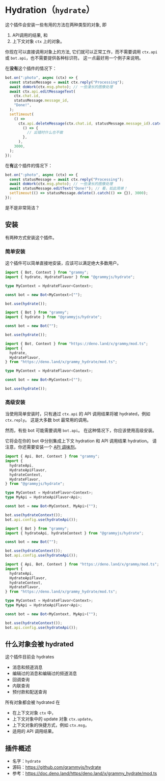 # Hydration（`hydrate`）

这个插件会安装一些有用的方法在两种类型的对象, 即

1. API调用的结果, 和
2. 上下文对象 `ctx` 上的对象。

你现在可以直接调用对象上的方法, 它们就可以正常工作，而不需要调用 `ctx.api` 或 `bot.api`，也不需要提供各种标识符。
这一点最好用一个例子来说明。

在**没有**这个插件的情况下：

```ts
bot.on(":photo", async (ctx) => {
  const statusMessage = await ctx.reply("Processing");
  await doWork(ctx.msg.photo); // 一些漫长的图像处理
  await ctx.api.editMessageText(
    ctx.chat.id,
    statusMessage.message_id,
    "Done!",
  );
  setTimeout(
    () =>
      ctx.api.deleteMessage(ctx.chat.id, statusMessage.message_id).catch(
        () => {
          // 出错时什么也不做
        },
      ),
    3000,
  );
});
```

在**有**这个插件的情况下：

```ts
bot.on(":photo", async (ctx) => {
  const statusMessage = await ctx.reply("Processing");
  await doWork(ctx.msg.photo); // 一些漫长的图像处理
  await statusMessage.editText("Done!"); // 看，如此简单！
  setTimeout(() => statusMessage.delete().catch(() => {}), 3000);
});
```

是不是非常简洁？

## 安装

有两种方式安装这个插件。

### 简单安装

这个插件可以简单直接地安装，应该可以满足绝大多数用户。

<CodeGroup>
  <CodeGroupItem title="TS" active>

```ts
import { Bot, Context } from "grammy";
import { hydrate, HydrateFlavor } from "@grammyjs/hydrate";

type MyContext = HydrateFlavor<Context>;

const bot = new Bot<MyContext>("");

bot.use(hydrate());
```

</CodeGroupItem>
 <CodeGroupItem title="JS">

```js
import { Bot } from "grammy";
import { hydrate } from "@grammyjs/hydrate";

const bot = new Bot("");

bot.use(hydrate());
```

</CodeGroupItem>
 <CodeGroupItem title="Deno">

```ts
import { Bot, Context } from "https://deno.land/x/grammy/mod.ts";
import {
  hydrate,
  HydrateFlavor,
} from "https://deno.land/x/grammy_hydrate/mod.ts";

type MyContext = HydrateFlavor<Context>;

const bot = new Bot<MyContext>("");

bot.use(hydrate());
```

</CodeGroupItem>
</CodeGroup>

### 高级安装

当使用简单安装时，只有通过 `ctx.api` 的 API 调用结果将被 hydrated，例如 `ctx.reply`。
这是大多数 bot 最常用的调用。

然而，有些 bot 可能需要调用 `bot.api`。
在这种情况下，你应该使用高级安装。

它将会在你的 bot 中分别集成上下文 hydration 和 API 调用结果 hydration。
请注意，你还需要安装一个 [API 调味剂](/advanced/transformers.html#api-flavoring)。

<CodeGroup>
  <CodeGroupItem title="TS" active>

```ts
import { Api, Bot, Context } from "grammy";
import {
  hydrateApi,
  HydrateApiFlavor,
  hydrateContext,
  HydrateFlavor,
} from "@grammyjs/hydrate";

type MyContext = HydrateFlavor<Context>;
type MyApi = HydrateApiFlavor<Api>;

const bot = new Bot<MyContext, MyApi>("");

bot.use(hydrateContext());
bot.api.config.use(hydrateApi());
```

</CodeGroupItem>
 <CodeGroupItem title="JS">

```js
import { Bot } from "grammy";
import { hydrateApi, hydrateContext } from "@grammyjs/hydrate";

const bot = new Bot("");

bot.use(hydrateContext());
bot.api.config.use(hydrateApi());
```

</CodeGroupItem>
 <CodeGroupItem title="Deno">

```ts
import { Api, Bot, Context } from "https://deno.land/x/grammy/mod.ts";
import {
  hydrateApi,
  HydrateApiFlavor,
  hydrateContext,
  HydrateFlavor,
} from "https://deno.land/x/grammy_hydrate/mod.ts";

type MyContext = HydrateFlavor<Context>;
type MyApi = HydrateApiFlavor<Api>;

const bot = new Bot<MyContext, MyApi>("");

bot.use(hydrateContext());
bot.api.config.use(hydrateApi());
```

</CodeGroupItem>
</CodeGroup>

## 什么对象会被 hydrated

这个插件目前会 hydrates

- 消息和频道消息
- 编辑过的消息和编辑过的频道消息
- 回调查询
- 内联查询
- 预付款和配送查询

所有对象都会被 hydrated 在

- 在上下文对象 `ctx` 中，
- 上下文对象中的 update 对象 `ctx.update`，
- 上下文对象的快捷方式，例如 `ctx.msg`，
- 适用的 API 调用结果。

## 插件概述

- 名字：`hydrate`
- 源码：<https://github.com/grammyjs/hydrate>
- 参考：<https://doc.deno.land/https/deno.land/x/grammy_hydrate/mod.ts>
